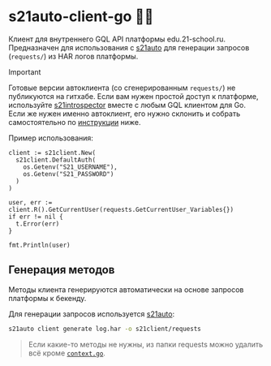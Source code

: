 # s21auto-client-go 🍻🫃

Клиент для внутреннего GQL API платформы edu.21-school.ru. 
Предназначен для использования с [s21auto](https://github.com/s21toolkit/s21auto) для генерации запросов (`requests/`) из HAR логов платформы.

> [!IMPORTANT]
> Готовые версии автоклиента (со сгенерированным `requests/`) не публикуются на гитхабе.
> Если вам нужен простой доступ к платформе, используйте [s21introspector](https://github.com/s21toolkit/s21introspector) вместе с любым GQL клиентом для Go.
> Если же нужен именно автоклиент, его нужно склонить и собрать самостоятельно по [инструкции](#генерация-методов) ниже.

Пример использования:

```golang
client := s21client.New(
  s21client.DefaultAuth(
    os.Getenv("S21_USERNAME"),
    os.Getenv("S21_PASSWORD")
  )
)

user, err := client.R().GetCurrentUser(requests.GetCurrentUser_Variables{})
if err != nil {
  t.Error(err)
}

fmt.Println(user)
```

## Генерация методов

Методы клиента генерируются автоматически на основе запросов платформы к бекенду.

Для генерации запросов используется [s21auto](https://github.com/s21toolkit/s21auto):

```sh
s21auto client generate log.har -o s21client/requests
```

> Если какие-то методы не нужны, из папки requests можно удалить всё кроме [`context.go`](/requests/context.go).
